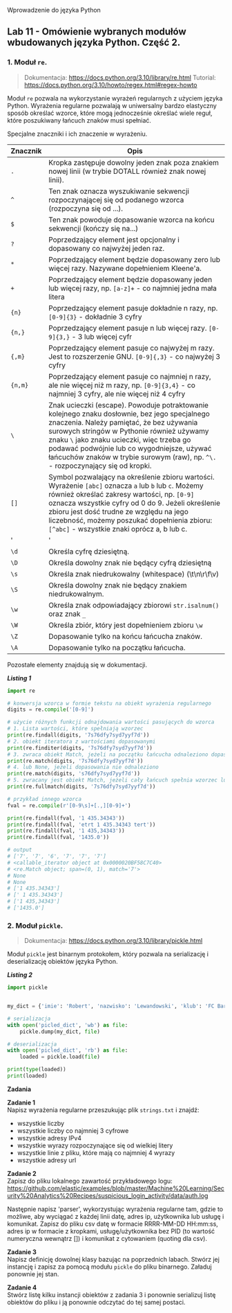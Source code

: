 Wprowadzenie do języka Python

## Lab 11 - Omówienie wybranych modułów wbudowanych języka Python. Część 2.


### **1. Moduł `re`.**

> Dokumentacja: https://docs.python.org/3.10/library/re.html
> Tutorial: https://docs.python.org/3.10/howto/regex.html#regex-howto

Moduł `re` pozwala na wykorzystanie wyrażeń regularnych z użyciem języka Python. Wyrażenia regularne pozwalają w uniwersalny bardzo elastyczny sposób określać wzorce, które mogą jednocześnie określać wiele reguł, które poszukiwany łańcuch znaków musi spełniać. 

Specjalne znaczniki i ich znaczenie w wyrażeniu.

| Znacznik | Opis |
|--|----------------------------------------------------|
| `.` | Kropka zastępuje dowolny jeden znak poza znakiem nowej linii (w trybie DOTALL również znak nowej linii). 
| `^` | Ten znak oznacza wyszukiwanie sekwencji rozpoczynającej się od podanego wzorca (rozpoczyna się od ...).
| `$` | Ten znak powoduje dopasowanie wzorca na końcu sekwencji (kończy się na...)                               
| `?` | Poprzedzający element jest opcjonalny i dopasowany co najwyżej jeden raz.                                
| `*` | Poprzedzający element będzie dopasowany zero lub więcej razy. Nazywane dopełnieniem Kleene'a.            
| `+` | Poprzedzający element będzie dopasowany jeden lub więcej razy, np. `[a-z]+` - co najmniej jedna mała litera                                          
| `{n}` | Poprzedzający element pasuje dokładnie n razy, np. `[0-9]{3}` - dokładnie 3 cyfry                                
| `{n,}` | Poprzedzający element pasuje n lub więcej razy. `[0-9]{3,}` - 3 lub więcej cyfr
| `{,m}` | Poprzedzający element pasuje co najwyżej m razy. Jest to rozszerzenie GNU. `[0-9]{,3}` - co najwyżej 3 cyfry
| `{n,m}` | Poprzedzający element pasuje co najmniej n razy, ale nie więcej niż m razy, np. `[0-9]{3,4}` - co najmniej 3 cyfry, ale nie więcej niż 4 cyfry
| ``\`` | Znak ucieczki (escape). Powoduje potraktowanie kolejnego znaku dosłownie, bez jego specjalnego znaczenia. Należy pamiętać, że bez używania surowych stringów w Pythonie również używamy znaku ``\`` jako znaku ucieczki, więc trzeba go podawać podwójnie lub co wygodniejsze, używać łańcuchów znaków w trybie surowym (raw), np. `^\.` - rozpoczynający się od kropki.
| `[]` | Symbol pozwalający na określenie zbioru wartości. Wyrażenie `[abc]` oznacza `a` lub `b` lub `c`. Możemy również określać zakresy wartości, np. `[0-9]` oznacza wszystkie cyfry od 0 do 9. Jeżeli określenie zbioru jest dość trudne ze względu na jego liczebność, możemy poszukać dopełnienia zbioru: `[^abc]` - wszystkie znaki oprócz a, b lub c.
|'|'| Określa alternatywę dla podanych wzorców, np. ``Tak|tak`` - pasuje do `Tak` lub `tak`.
|`\d`| Określa cyfrę dziesiętną.
|`\D`| Określa dowolny znak nie będący cyfrą dziesiętną
|`\s`| Określa znak niedrukowalny (whitespace) (\t\n\r\f\v)
|`\S`| Określa dowolny znak nie będący znakiem niedrukowalnym.
|`\w`| Określa znak odpowiadający zbiorowi `str.isalnum()` oraz znak `_`
|`\W`| Określa zbiór, który jest dopełnieniem zbioru `\w`
|`\Z`| Dopasowanie tylko na końcu łańcucha znaków.
|`\A`| Dopasowanie tylko na początku łańcucha.

Pozostałe elementy znajdują się w dokumentacji.

**_Listing 1_**
```python
import re

# konwersja wzorca w formie tekstu na obiekt wyrażenia regularnego
digits = re.compile('[0-9]')

# użycie różnych funkcji odnajdowania wartości pasujących do wzorca
# 1. Lista wartości, które spełniają wzorzec
print(re.findall(digits, '7s76dfy7syd7yyf7d'))
# 2. obiekt iteratora z wartościami dopasowanymi
print(re.finditer(digits, '7s76dfy7syd7yyf7d'))
# 3. zwraca obiekt Match, jeżeli na początku łańcucha odnaleziono dopasowanie
print(re.match(digits, '7s76dfy7syd7yyf7d'))
# 4. lub None, jeżeli dopasowania nie odnaleziono
print(re.match(digits, 's76dfy7syd7yyf7d'))
# 5. zwracany jest obiekt Match, jeżeli cały łańcuch spełnia wzorzec lub None w innym przypadku
print(re.fullmatch(digits, '7s76dfy7syd7yyf7d'))

# przykład innego wzorca
fval = re.compile(r'[0-9\s]+[.,][0-9]+')

print(re.findall(fval, '1 435.34343'))
print(re.findall(fval, 'etrt 1 435.34343 tert'))
print(re.findall(fval, '1 435,34343'))
print(re.findall(fval, '1435.0'))

# output
# ['7', '7', '6', '7', '7', '7']
# <callable_iterator object at 0x0000020BF58C7C40>
# <re.Match object; span=(0, 1), match='7'>
# None
# None
# ['1 435.34343']
# [' 1 435.34343']
# ['1 435,34343']
# ['1435.0']
```

### **2. Moduł `pickle`.**

>Dokumentacja: https://docs.python.org/3.10/library/pickle.html

Moduł `pickle` jest binarnym protokołem, który pozwala na serializację i deserializację obiektów języka Python.

**_Listing 2_**
```python
import pickle


my_dict = {'imie': 'Robert', 'nazwisko': 'Lewandowski', 'klub': 'FC Barcelona', 'pozycja': 'napastnik'}

# serializacja
with open('picled_dict', 'wb') as file:
    pickle.dump(my_dict, file)

# deserializacja
with open('picled_dict', 'rb') as file:
    loaded = pickle.load(file)

print(type(loaded))
print(loaded)
```


**Zadania**  

**Zadanie 1**  
Napisz wyrażenia regularne przeszukując plik `strings.txt` i znajdź:
* wszystkie liczby
* wszystkie liczby co najmniej 3 cyfrowe
* wszystkie adresy IPv4
* wszystkie wyrazy rozpoczynające się od wielkiej litery
* wszystkie linie z pliku, które mają co najmniej 4 wyrazy
* wszystkie adresy url

**Zadanie 2**  
Zapisz do pliku lokalnego zawartość przykładowego logu: https://github.com/elastic/examples/blob/master/Machine%20Learning/Security%20Analytics%20Recipes/suspicious_login_activity/data/auth.log

Następnie napisz 'parser', wykorzystując wyrażenia regularne tam, gdzie to możliwe, aby wyciągać z każdej linii datę, adres ip, użytkownika lub usługę i komunikat.
Zapisz do pliku csv datę w formacie RRRR-MM-DD HH:mm:ss, adres ip w formacie z kropkami, usługę/użytkownika bez PID (to wartość numeryczna wewnątrz []) i komunikat z cytowaniem (quoting dla csv).

**Zadanie 3**  
Napisz definicję dowolnej klasy bazując na poprzednich labach. Stwórz jej instancję i zapisz za pomocą modułu `pickle` do pliku binarnego. Załaduj ponownie jej stan.

**Zadanie 4**  
Stwórz listę kilku instancji obiektów z zadania 3 i ponownie serializuj listę obiektów do pliku i ją ponownie odczytać do tej samej postaci.
